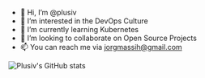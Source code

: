 - 👋 Hi, I’m @plusiv
- 👀 I’m interested in the DevOps Culture
- 🌱 I’m currently learning Kubernetes
- 🤝 I’m looking to collaborate on Open Source Projects
- 📫 You can reach me via jorgmassih@gmail.com

![Plusiv's GitHub stats](https://github-readme-stats.vercel.app/api?username=plusiv&count_private=true&show_icons=true&theme=github_dark)

<!---
plusiv/plusiv is a ✨ special ✨ repository because its `README.md` (this file) appears on your GitHub profile.
You can click the Preview link to take a look at your changes.
--->
